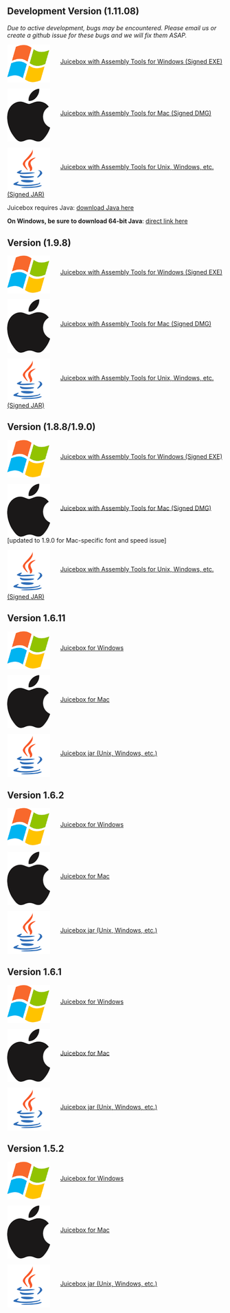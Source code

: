 ## Development Version (1.11.08)

*Due to active development, bugs may be encountered. Please email us or create a github issue for these bugs and we will fix them ASAP.*

<a href="https://hicfiles.tc4ga.com.s3.amazonaws.com/public/Juicebox/Juicebox_1.11.08.exe"><img src="images/winlogo.png" width=100 align="middle"/></a>&nbsp;&nbsp;&nbsp;&nbsp;&nbsp;&nbsp;<a href="https://hicfiles.tc4ga.com.s3.amazonaws.com/public/Juicebox/Juicebox_1.11.08.exe">Juicebox with Assembly Tools for Windows (Signed EXE)</a>

<a href="https://hicfiles.tc4ga.com.s3.amazonaws.com/public/Juicebox/Juicebox_1.11.08.dmg"><img src="images/maclogo.png" width=100 align="middle"/></a>&nbsp;&nbsp;&nbsp;&nbsp;&nbsp;&nbsp;<a href="https://hicfiles.tc4ga.com.s3.amazonaws.com/public/Juicebox/Juicebox_1.11.08.dmg">Juicebox with Assembly Tools for Mac (Signed DMG)</a>

<a href="https://hicfiles.tc4ga.com.s3.amazonaws.com/public/Juicebox/Juicebox_1.11.08.jar"><img src="images/javalogo.png" width=100 align="middle"/></a>&nbsp;&nbsp;&nbsp;&nbsp;&nbsp;&nbsp;<a href="https://hicfiles.tc4ga.com.s3.amazonaws.com/public/Juicebox/Juicebox_1.11.08.jar">Juicebox with Assembly Tools for Unix, Windows, etc. (Signed JAR)</a>

Juicebox requires Java: [download Java here](https://java.com/en/download/)

**On Windows, be sure to download 64-bit Java**: [direct link here](http://javadl.oracle.com/webapps/download/AutoDL?BundleId=218833_e9e7ea248e2c4826b92b3f075a80e441)

##  Version (1.9.8)

<a href="https://hicfiles.tc4ga.com.s3.amazonaws.com/public/Juicebox/Juicebox_1.9.8.exe"><img src="images/winlogo.png" width=100 align="middle"/></a>&nbsp;&nbsp;&nbsp;&nbsp;&nbsp;&nbsp;<a href="https://hicfiles.tc4ga.com.s3.amazonaws.com/public/Juicebox/Juicebox_1.9.8.exe">Juicebox with Assembly Tools for Windows (Signed EXE)</a>

<a href="http://hicfiles.tc4ga.com.s3.amazonaws.com/public/Juicebox/Juicebox_1.9.8.dmg"><img src="images/maclogo.png" width=100 align="middle"/></a>&nbsp;&nbsp;&nbsp;&nbsp;&nbsp;&nbsp;<a href="http://hicfiles.tc4ga.com.s3.amazonaws.com/public/Juicebox/Juicebox_1.9.8.dmg">Juicebox with Assembly Tools for Mac (Signed DMG)</a>

<a href="http://hicfiles.tc4ga.com.s3.amazonaws.com/public/Juicebox/Juicebox_1.9.8.jar"><img src="images/javalogo.png" width=100 align="middle"/></a>&nbsp;&nbsp;&nbsp;&nbsp;&nbsp;&nbsp;<a href="http://hicfiles.tc4ga.com.s3.amazonaws.com/public/Juicebox/Juicebox_1.9.8.jar">Juicebox with Assembly Tools for Unix, Windows, etc. (Signed JAR)</a>

## Version (1.8.8/1.9.0)

<a href="https://s3.amazonaws.com/hicfiles.tc4ga.com/public/juicebox/Juicebox_1.8.8.exe"><img src="images/winlogo.png" width=100 align="middle"/></a>&nbsp;&nbsp;&nbsp;&nbsp;&nbsp;&nbsp;<a href="https://s3.amazonaws.com/hicfiles.tc4ga.com/public/juicebox/Juicebox_1.8.8.exe">Juicebox with Assembly Tools for Windows (Signed EXE)</a>

<a href="https://s3.amazonaws.com/hicfiles.tc4ga.com/public/juicebox/Juicebox_1.9.0.dmg"><img src="images/maclogo.png" width=100 align="middle"/></a>&nbsp;&nbsp;&nbsp;&nbsp;&nbsp;&nbsp;<a href="https://s3.amazonaws.com/hicfiles.tc4ga.com/public/juicebox/Juicebox_1.9.0.dmg">Juicebox with Assembly Tools for Mac (Signed DMG)</a> [updated to 1.9.0 for Mac-specific font and speed issue]

<a href="https://s3.amazonaws.com/hicfiles.tc4ga.com/public/juicebox/Juicebox_1.8.8.jar"><img src="images/javalogo.png" width=100 align="middle"/></a>&nbsp;&nbsp;&nbsp;&nbsp;&nbsp;&nbsp;<a href="https://s3.amazonaws.com/hicfiles.tc4ga.com/public/juicebox/Juicebox_1.8.8.jar">Juicebox with Assembly Tools for Unix, Windows, etc. (Signed JAR)</a>

## Version 1.6.11

<a href="http://hicfiles.tc4ga.com.s3.amazonaws.com/public/juicebox/Juicebox.1.6.11.exe"><img src="images/winlogo.png" width=100 align="middle"/></a>&nbsp;&nbsp;&nbsp;&nbsp;&nbsp;&nbsp;<a href="http://hicfiles.tc4ga.com.s3.amazonaws.com/public/juicebox/Juicebox.1.6.11.exe">Juicebox for Windows</a>

<a href="http://hicfiles.tc4ga.com.s3.amazonaws.com/public/juicebox/Juicebox.1.6.11.dmg"><img src="images/maclogo.png" width=100 align="middle"/></a>&nbsp;&nbsp;&nbsp;&nbsp;&nbsp;&nbsp;<a href="http://hicfiles.tc4ga.com.s3.amazonaws.com/public/juicebox/Juicebox.1.6.11.dmg">Juicebox for Mac</a>

<a href="http://hicfiles.tc4ga.com.s3.amazonaws.com/public/juicebox/Juicebox.1.6.11.jar"><img src="images/javalogo.png" width=100 align="middle"/></a>&nbsp;&nbsp;&nbsp;&nbsp;&nbsp;&nbsp;<a href="http://hicfiles.tc4ga.com.s3.amazonaws.com/public/juicebox/Juicebox.1.6.11.jar">Juicebox jar (Unix, Windows, etc.)</a>

## Version 1.6.2

<a href="https://s3.amazonaws.com/hicfiles.tc4ga.com/public/juicebox/Juicebox.1.6.2.exe"><img src="images/winlogo.png" width=100 align="middle"/></a>&nbsp;&nbsp;&nbsp;&nbsp;&nbsp;&nbsp;<a href="https://s3.amazonaws.com/hicfiles.tc4ga.com/public/juicebox/Juicebox.1.6.2.exe">Juicebox for Windows</a>

<a href="https://s3.amazonaws.com/hicfiles.tc4ga.com/public/juicebox/Juicebox.1.6.2.dmg"><img src="images/maclogo.png" width=100 align="middle"/></a>&nbsp;&nbsp;&nbsp;&nbsp;&nbsp;&nbsp;<a href="https://s3.amazonaws.com/hicfiles.tc4ga.com/public/juicebox/Juicebox.1.6.2.dmg">Juicebox for Mac</a>

<a href="https://s3.amazonaws.com/hicfiles.tc4ga.com/public/juicebox/Juicebox.1.6.2.jar"><img src="images/javalogo.png" width=100 align="middle"/></a>&nbsp;&nbsp;&nbsp;&nbsp;&nbsp;&nbsp;<a href="https://s3.amazonaws.com/hicfiles.tc4ga.com/public/juicebox/Juicebox.1.6.2.jar">Juicebox jar (Unix, Windows, etc.)</a>

## Version 1.6.1

<a href="https://s3.amazonaws.com/hicfiles.tc4ga.com/public/juicebox/Juicebox.1.6.1.exe"><img src="images/winlogo.png" width=100 align="middle"/></a>&nbsp;&nbsp;&nbsp;&nbsp;&nbsp;&nbsp;<a href="https://s3.amazonaws.com/hicfiles.tc4ga.com/public/juicebox/Juicebox.1.6.1.exe">Juicebox for Windows</a>

<a href="https://s3.amazonaws.com/hicfiles.tc4ga.com/public/juicebox/Juicebox.1.6.1.dmg"><img src="images/maclogo.png" width=100 align="middle"/></a>&nbsp;&nbsp;&nbsp;&nbsp;&nbsp;&nbsp;<a href="https://s3.amazonaws.com/hicfiles.tc4ga.com/public/juicebox/Juicebox.1.6.1.dmg">Juicebox for Mac</a>

<a href="https://s3.amazonaws.com/hicfiles.tc4ga.com/public/juicebox/Juicebox.1.6.1.jar"><img src="images/javalogo.png" width=100 align="middle"/></a>&nbsp;&nbsp;&nbsp;&nbsp;&nbsp;&nbsp;<a href="https://s3.amazonaws.com/hicfiles.tc4ga.com/public/juicebox/Juicebox.1.6.1.jar">Juicebox jar (Unix, Windows, etc.)</a>

## Version 1.5.2

<a href="https://s3.amazonaws.com/hicfiles.tc4ga.com/public/juicebox/Juicebox.exe"><img src="images/winlogo.png" width=100 align="middle"/></a>&nbsp;&nbsp;&nbsp;&nbsp;&nbsp;&nbsp;<a href="https://s3.amazonaws.com/hicfiles.tc4ga.com/public/juicebox/Juicebox.exe">Juicebox for Windows</a>

<a href="https://s3.amazonaws.com/hicfiles.tc4ga.com/public/juicebox/Juicebox.dmg"><img src="images/maclogo.png" width=100 align="middle"/></a>&nbsp;&nbsp;&nbsp;&nbsp;&nbsp;&nbsp;<a href="https://s3.amazonaws.com/hicfiles.tc4ga.com/public/juicebox/Juicebox.dmg">Juicebox for Mac</a>

<a href="https://s3.amazonaws.com/hicfiles.tc4ga.com/public/juicebox/Juicebox.jar"><img src="images/javalogo.png" width=100 align="middle"/></a>&nbsp;&nbsp;&nbsp;&nbsp;&nbsp;&nbsp;<a href="https://s3.amazonaws.com/hicfiles.tc4ga.com/public/juicebox/Juicebox.jar">Juicebox jar (Unix, Windows, etc.)</a>
